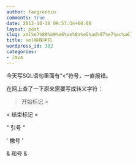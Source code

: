 ```yaml
---
author: fangrenbin
comments: true
date: 2012-10-10 09:57:34+00:00
layout: post
slug: xml%e7%89%b9%e6%ae%8a%e5%ad%97%e7%ac%a6
title: xml特殊字符
wordpress_id: 382
categories:
- Java
---
```


今天写SQL语句里面有“<”符号，一直报错。

在网上查了一下原来需要写成转义字符：

> 开始标记 &gt;

< 结束标记 &lt;

" 引号 &quot;

' 撇号 &apos;

& 和号 &amp;
